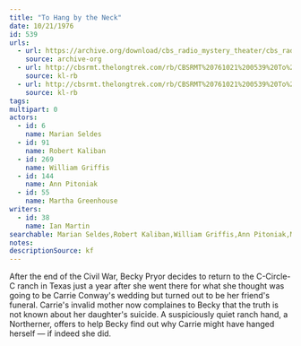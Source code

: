 ```yaml
---
title: "To Hang by the Neck"
date: 10/21/1976
id: 539
urls: 
  - url: https://archive.org/download/cbs_radio_mystery_theater/cbs_radio_mystery_theater-0501-0550.zip/cbs_radio_mystery_theater-0501-0550%2Fcbsrmt_0539_to_hang_by_the_neck.mp3
    source: archive-org
  - url: http://cbsrmt.thelongtrek.com/rb/CBSRMT%20761021%200539%20To%20Hang%20By%20The%20Neck_wuwm.mp3
    source: kl-rb
  - url: http://cbsrmt.thelongtrek.com/rb/CBSRMT%20761021%200539%20To%20Hang%20By%20The%20Neck_wbbm_rb.mp3
    source: kl-rb
tags: 
multipart: 0
actors:  
  - id: 6
    name: Marian Seldes  
  - id: 91
    name: Robert Kaliban  
  - id: 269
    name: William Griffis  
  - id: 144
    name: Ann Pitoniak  
  - id: 55
    name: Martha Greenhouse
writers:  
  - id: 38
    name: Ian Martin
searchable: Marian Seldes,Robert Kaliban,William Griffis,Ann Pitoniak,Martha Greenhouse Ian Martin
notes: 
descriptionSource: kf
---
```

After the end of the Civil War, Becky Pryor decides to return to the C-Circle-C ranch in Texas just a year after she went there for what she thought was going to be Carrie Conway's wedding but turned out to be her friend's funeral. Carrie's invalid mother now complaines to Becky that the truth is not known about her daughter's suicide. A suspiciously quiet ranch hand, a Northerner, offers to help Becky find out why Carrie might have hanged herself — if indeed she did.